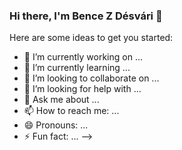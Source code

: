 ### Hi there, I'm Bence Z Désvári 👋

<!--
**bencedesvari/bencedesvari** is a ✨ _special_ ✨ repository because its `README.md` (this file) appears on your GitHub profile.

<img height="180em" src="https://github-readme-stats.vercel.app/api?username=bencedesvari&show_icons=true&hide_border=true&&count_private=true&include_all_commits=true" />

<!--START_SECTION:waka-->
<!--END_SECTION:waka-->

Here are some ideas to get you started:

- 🔭 I’m currently working on ...
- 🌱 I’m currently learning ...
- 👯 I’m looking to collaborate on ...
- 🤔 I’m looking for help with ...
- 💬 Ask me about ...
- 📫 How to reach me: ...
- 😄 Pronouns: ...
- ⚡ Fun fact: ...
-->
